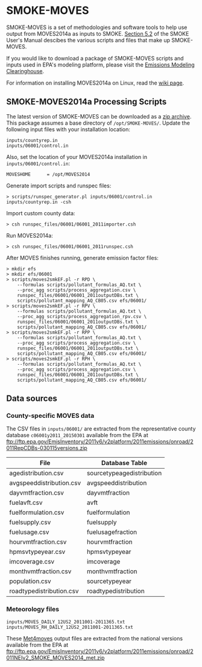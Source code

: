 # SMOKE-MOVES

SMOKE-MOVES is a set of methodologies and software tools to help use output from MOVES2014a as inputs to SMOKE. [Section 5.2](https://www.cmascenter.org/smoke/documentation/3.7/html/ch05s02.html) of the SMOKE User's Manual descibes the various scripts and files that make up SMOKE-MOVES.

If you would like to download a package of SMOKE-MOVES scripts and inputs used in EPA's modeling platform, please visit the [Emissions Modeling Clearinghouse](https://www3.epa.gov/ttn/chief/emch/index.html).

For information on installing MOVES2014a on Linux, read the [wiki page](https://github.com/CEMPD/SMOKE-MOVES/wiki/Installing-MOVES2014a-on-Linux).

## SMOKE-MOVES2014a Processing Scripts

The latest version of SMOKE-MOVES can be downloaded as a [zip archive](https://github.com/CEMPD/SMOKE-MOVES/archive/master.zip). This package assumes a base directory of `/opt/SMOKE-MOVES/`. Update the following input files with your installation location:

```
inputs/countyrep.in
inputs/06001/control.in
```

Also, set the location of your MOVES2014a installation in `inputs/06001/control.in`:

`MOVESHOME      = /opt/MOVES2014`

Generate import scripts and runspec files:

`> scripts/runspec_generator.pl inputs/06001/control.in inputs/countyrep.in -csh`

Import custom county data:

`> csh runspec_files/06001/06001_2011importer.csh`

Run MOVES2014a:

`> csh runspec_files/06001/06001_2011runspec.csh`

After MOVES finishes running, generate emission factor files:

```
> mkdir efs
> mkdir efs/06001
> scripts/moves2smkEF.pl -r RPD \
    --formulas scripts/pollutant_formulas_AQ.txt \
    --proc_agg scripts/process_aggregation.csv \
    runspec_files/06001/06001_2011outputDBs.txt \
    scripts/pollutant_mapping_AQ_CB05.csv efs/06001/
> scripts/moves2smkEF.pl -r RPV \
    --formulas scripts/pollutant_formulas_AQ.txt \
    --proc_agg scripts/process_aggregation_rpv.csv \
    runspec_files/06001/06001_2011outputDBs.txt \
    scripts/pollutant_mapping_AQ_CB05.csv efs/06001/
> scripts/moves2smkEF.pl -r RPP \
    --formulas scripts/pollutant_formulas_AQ.txt \
    --proc_agg scripts/process_aggregation.csv \
    runspec_files/06001/06001_2011outputDBs.txt \
    scripts/pollutant_mapping_AQ_CB05.csv efs/06001/
> scripts/moves2smkEF.pl -r RPH \
    --formulas scripts/pollutant_formulas_AQ.txt \
    --proc_agg scripts/process_aggregation.csv \
    runspec_files/06001/06001_2011outputDBs.txt \
    scripts/pollutant_mapping_AQ_CB05.csv efs/06001/
```

## Data sources

### County-specific MOVES data

The CSV files in `inputs/06001/` are extracted from the representative county database `c06001y2011_20150301` available from the EPA at ftp://ftp.epa.gov/EmisInventory/2011v6/v2platform/2011emissions/onroad/2011RepCDBs-030115versions.zip

File|Database Table
----|---
agedistribution.csv|sourcetypeagedistribution
avgspeeddistribution.csv|avgspeeddistribution
dayvmtfraction.csv|dayvmtfraction
fuelavft.csv|avft
fuelformulation.csv|fuelformulation
fuelsupply.csv|fuelsupply
fuelusage.csv|fuelusagefraction
hourvmtfraction.csv|hourvmtfraction
hpmsvtypeyear.csv|hpmsvtypeyear
imcoverage.csv|imcoverage
monthvmtfraction.csv|monthvmtfraction
population.csv|sourcetypeyear
roadtypedistribution.csv|roadtypedistribution

### Meteorology files

```
inputs/MOVES_DAILY_12US2_2011001-2011365.txt
inputs/MOVES_RH_DAILY_12US2_2011001-2011365.txt
```

These [Met4moves](https://www.cmascenter.org/smoke/documentation/3.6.5/html/ch06s07.html) output files are extracted from the national versions available from the EPA at ftp://ftp.epa.gov/EmisInventory/2011v6/v2platform/2011emissions/onroad/2011NEIv2_SMOKE_MOVES2014_met.zip
